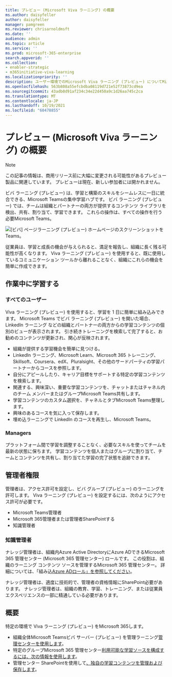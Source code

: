 ```yaml
---
title: プレビュー (Microsoft Viva ラーニング) の概要
ms.author: daisyfeller
author: daisyfeller
manager: pamgreen
ms.reviewer: chrisarnoldmsft
ms.date: ''
audience: admin
ms.topic: article
ms.service: ''
ms.prod: microsoft-365-enterprise
search.appverid: ''
ms.collection:
- enabler-strategic
- m365initiative-viva-learning
ms.localizationpriority: ''
description: ユーザー環境でのMicrosoft Viva ラーニング (プレビュー) についてMicrosoft 365します。
ms.openlocfilehash: 563b808a55efcbdba08119d721e52f73873cd9ea
ms.sourcegitcommit: 43adb0d91af234c34e22d450a9c1d26aa745c2ca
ms.translationtype: MT
ms.contentlocale: ja-JP
ms.lasthandoff: 10/19/2021
ms.locfileid: "60478855"
---
```

# <a name="overview-of-microsoft-viva-learning-preview"></a>プレビュー (Microsoft Viva ラーニング) の概要

> [!NOTE]
> この記事の情報は、商用リリース前に大幅に変更される可能性があるプレビュー製品に関連しています。 プレビューは現在、新しい参加者には開かれません。

ビバ ラーニング (プレビュー) は、学習と構築のスキルをシームレスに一日に統合できる、Microsoft Teamsの集中学習ハブです。 ビバ ラーニング (プレビュー) では、チームは組織とパートナーの両方が提供するコンテンツ ライブラリを検出、共有、割り当て、学習できます。 これらの操作は、すべての操作を行う必要Microsoft Teams。

   ![[ビバ] ページラーニング (プレビュー) ホームページのスクリーンショットをTeams。](../media/learning/learning-home-teams.png)

従業員は、学習と成長の機会が与えられると、満足を報告し、組織に長く残る可能性が高くなります。 Viva ラーニング (プレビュー) を使用すると、既に使用しているコミュニケーション ツールから離れることなく、組織にこれらの機会を簡単に作成できます。

## <a name="learn-while-working"></a>作業中に学習する

### <a name="everyone"></a>すべてのユーザー

Viva ラーニング (プレビュー) を使用すると、学習を 1 日に簡単に組み込みできます。 Microsoft Teams でビバ ラーニング (プレビュー) を開いた場合、LinkedIn ラーニング などの組織とパートナーの両方からの学習コンテンツの個別のビューが表示されます。 引き続きトレーニングを検索して完了すると、お勧めのコンテンツが更新され、関心が反映されます。

- 組織が提供する学習機会を簡単に見つける。
- LinkedIn ラーニング、Microsoft Learn、Microsoft 365 トレーニング、Skillsoft、Coursera、edX、Pluralsight、その他のサードパーティの学習パートナーからコースを参照します。
- 自分にアピールしたり、キャリア目標をサポートする特定の学習コンテンツを検索します。
- 関連する、興味深い、重要な学習コンテンツを、チャットまたはチャネル内のチーム メンバーまたはグループMicrosoft Teams共有します。
- 学習コンテンツのカスタム選択を、チャネルとタブMicrosoft Teams整理します。
- 興味のあるコースを気に入って保存します。
- 埋め込ラーニングで LinkedIn のコースを再生し、Microsoft Teams。

### <a name="managers"></a>Managers

プラットフォーム間で学習を調整することなく、必要なスキルを使ってチームを最新の状態に保ちます。 学習コンテンツを個人またはグループに割り当て、チームとコンテンツを共有し、割り当てた学習の完了状態を追跡できます。

## <a name="admin-roles"></a>管理者権限

管理者は、アクセス許可を設定し、ビバ グループ (プレビュー) のラーニングを許可します。 Viva ラーニング (プレビュー) を設定するには、次のようにアクセス許可が必要です。

- Microsoft Teams管理者
- Microsoft 365管理者または管理者SharePointする
- 知識管理者

### <a name="knowledge-admin"></a>知識管理者

ナレッジ管理者は、組織内Azure Active DirectoryにAzure ADできるMicrosoft 365 管理センター (Microsoft 365 管理センター) ロールです。 この役割は、組織のラーニング コンテンツ ソースを管理するMicrosoft 365 管理センター。 詳細については、「組み込[Azure ADロール」を参照してください](/azure/active-directory/roles/permissions-reference#knowledge-administrator)。

ナレッジ管理者は、適度に技術的で、管理者の資格情報にSharePoint必要があります。 ナレッジ管理者は、組織の教育、学習、トレーニング、または従業員エクスペリエンスの一部に精通している必要があります。

## <a name="get-started"></a>概要

特定の環境で Viva ラーニング (プレビュー) をMicrosoft 365します。

- 組織全体Microsoft Teamsビバ サーバー (プレビュー) を管理ラーニング[管理センターを使用します](set-up-teams-admin-center.md)。
- 特定のグループMicrosoft 365 管理センター[利用可能な学習ソースを構成するには、次の情報を使用します](content-sources-365-admin-center.md)。
- 管理センター SharePointを使用して[、独自の学習コンテンツを管理および保存します](configure-sharepoint-content-source.md)。




